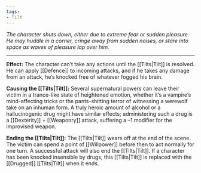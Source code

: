 ```yaml
---
tags:
- Tilt
---
```


_The character shuts down, either due to extreme fear or sudden pleasure. He may huddle in a corner, cringe away from sudden noises, or stare into space as waves of pleasure lap over him._

---

**Effect:** The character can’t take any actions until the [[Tilts|Tilt]] is resolved. He can apply [[Defence]] to incoming attacks, and if he takes any damage from an attack, he’s knocked free of whatever fogged his brain.

**Causing the [[Tilts|Tilt]]:** Several supernatural powers can leave their victim in a trance-like state of heightened emotion, whether it’s a vampire’s mind-affecting tricks or the pants-shitting terror of witnessing a werewolf take on an inhuman form. A truly heroic amount of alcohol or a hallucinogenic drug might have similar effects; administering such a drug is a [[Dexterity]] + [[Weaponry]] attack, suffering a –1 modifier for the improvised weapon.

**Ending the [[Tilts|Tilt]]:** The [[Tilts|Tilt]] wears off at the end of the scene. The victim can spend a point of [[Willpower]] before then to act normally for one turn. A successful attack will also end the [[Tilts|Tilt]]. If a character has been knocked insensible by drugs, this [[Tilts|Tilt]] is replaced with the [[Drugged]] [[Tilts|Tilt]] when it ends.
